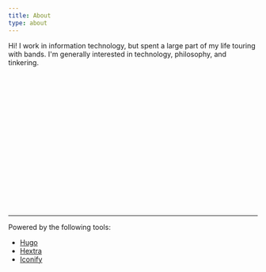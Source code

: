 ```yaml
---
title: About
type: about
---
```


Hi! I work in information technology, but spent a large part of my life touring with bands. I'm generally interested in technology, philosophy, and tinkering.

<br><br><br><br>
<br><br><br><br>
<br><br><br><br>
<br><br><br><br>

---

Powered by the following tools:
- [Hugo](https://gohugo.io/)
- [Hextra](https://imfing.github.io/hextra/)
- [Iconify](https://iconify.design/)